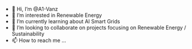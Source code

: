 - 👋 Hi, I’m @A1-Vanz
- 👀 I’m interested in Renewable Energy
- 🌱 I’m currently learning about AI Smart Grids
- 💞️ I’m looking to collaborate on projects focusing on Renewable Energy / Sustainability
- 📫 How to reach me ...

<!---
A1-Vanz/A1-Vanz is a ✨ special ✨ repository because its `README.md` (this file) appears on your GitHub profile.
You can click the Preview link to take a look at your changes.
--->
